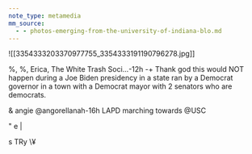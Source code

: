 ```yaml
---
note_type: metamedia
mm_source:
  - - photos-emerging-from-the-university-of-indiana-blo.md
---
```


![[3354333203370977755_3354333191190796278.jpg]]

%, %, Erica, The White Trash Soci...-12h -+
Thank god this would NOT happen during a
Joe Biden presidency in a state ran by a
Democrat governor in a town with a Democrat
mayor with 2 senators who are democrats.

& angie @angorellanah-16h
LAPD marching towards @USC

" e |

s TRy
\¥

